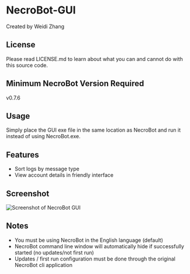 # NecroBot-GUI

Created by Weidi Zhang

## License

Please read LICENSE.md to learn about what you can and cannot do with this source code.

## Minimum NecroBot Version Required

v0.7.6

## Usage

Simply place the GUI exe file in the same location as NecroBot and run it instead of using NecroBot.exe.

## Features

- Sort logs by message type
- View account details in friendly interface

## Screenshot

![Screenshot of NecroBot GUI](http://i.imgur.com/69ymwlh.png "NecroBot GUI")

## Notes

- You must be using NecroBot in the English language (default)
- NecroBot command line window will automatically hide if successfully started (no updates/not first run)
- Updates / first run configuration must be done through the original NecroBot cli application

